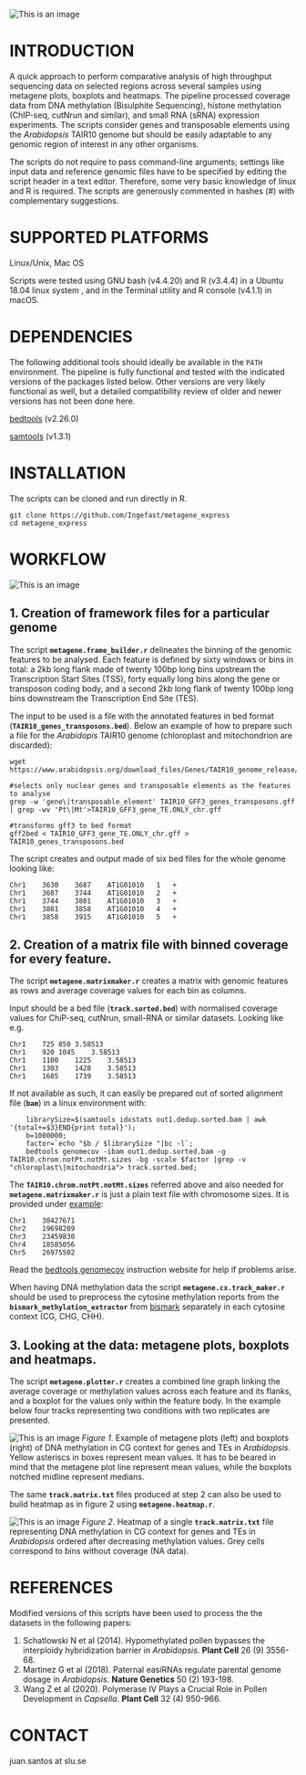 ![This is an image](/images/title.png)

# INTRODUCTION

A quick approach to perform comparative analysis of high throughput sequencing data on selected regions across several samples using metagene plots, boxplots and heatmaps. The pipeline processed coverage data from DNA methylation (Bisulphite Sequencing), histone methylation (ChIP-seq, cutNrun and similar), and small RNA (sRNA) expression experiments. The scripts consider genes and transposable elements using the *Arabidopsis* TAIR10 genome but should be easily adaptable to any genomic region of interest in any other organisms.

The scripts do not require to pass command-line arguments; settings like input data and reference genomic files have to be specified by editing the script header in a text editor. Therefore, some very basic knowledge of linux and R is required. The scripts are generously commented in hashes (#) with complementary suggestions.
 
# SUPPORTED PLATFORMS

Linux/Unix, Mac OS

Scripts were tested using GNU bash (v4.4.20) and R (v3.4.4) in a Ubuntu 18.04 linux system , and in the Terminal utility and R console (v4.1.1) in macOS.

# DEPENDENCIES

The following additional tools should ideally be available in the ``PATH`` environment. The pipeline is fully functional and tested with the indicated versions of the packages listed below. Other versions are very likely functional as well, but a detailed compatibility review of older and newer versions has not been done here. 

[bedtools](https://bedtools.readthedocs.io/en/latest/#) (v2.26.0)

[samtools](http://www.htslib.org/) (v1.3.1)


# INSTALLATION

The scripts can be cloned and run directly in R.
```
git clone https://github.com/Ingefast/metagene_express
cd metagene_express
```
# WORKFLOW

![This is an image](/images/flowchart.png)


## 1. Creation of framework files for a particular genome

The script **`metagene.frame_builder.r`** delineates the binning of the genomic features to be analysed. Each feature is defined by sixty windows or bins in total: a 2kb long flank made of twenty 100bp long bins upstream the Transcription Start Sites (TSS), forty equally long bins along the gene or transposon coding body, and a second 2kb long flank of twenty 100bp long bins downstream the Transcription End Site (TES).

The input to be used is a file with the annotated features in bed format (**`TAIR10_genes_transposons.bed`**). Below an example of how to prepare such a file for the *Arabidopis* TAIR10 genome (chloroplast and mitochondrion are discarded):
```
wget https://www.arabidopsis.org/download_files/Genes/TAIR10_genome_release/TAIR10_gff3/TAIR10_GFF3_genes_transposons.gff

#selects only nuclear genes and transposable elements as the features to analyse
grep -w 'gene\|transposable_element' TAIR10_GFF3_genes_transposons.gff | grep -wv 'Pt\|Mt'>TAIR10_GFF3_gene_TE.ONLY_chr.gff

#transforms gff3 to bed format
gff2bed < TAIR10_GFF3_gene_TE.ONLY_chr.gff > TAIR10_genes_transposons.bed
```

The script creates and output made of six bed files for the whole genome looking like:
```
Chr1	3630	3687	AT1G01010	1	+
Chr1	3687	3744	AT1G01010	2	+
Chr1	3744	3801	AT1G01010	3	+
Chr1	3801	3858	AT1G01010	4	+
Chr1	3858	3915	AT1G01010	5	+
```

## 2. Creation of a matrix file with binned coverage for every feature.

The script **`metagene.matrixmaker.r`** creates a matrix with genomic features as rows and average coverage values for each bin as columns.

Input should be a bed file (**`track.sorted.bed`**) with normalised coverage values for ChiP-seq, cutNrun, small-RNA or similar datasets. Looking like e.g.
```
Chr1	725	850	3.58513
Chr1	920	1045	3.58513
Chr1	1100	1225	3.58513
Chr1	1303	1428	3.58513
Chr1	1685	1739	3.58513
```

If not available as such, it can easily be prepared out of sorted alignment file (**`bam`**) in a linux environment with:
```
	librarySize=$(samtools idxstats out1.dedup.sorted.bam | awk '{total+=$3}END{print total}');
	b=1000000;
	factor=`echo "$b / $librarySize "|bc -l`;
	bedtools genomecov -ibam out1.dedup.sorted.bam -g TAIR10.chrom.notPt.notMt.sizes -bg -scale $factor |grep -v "chloroplast\|mitochondria"> track.sorted.bed;
```

The **`TAIR10.chrom.notPt.notMt.sizes`** referred above and also needed for **`metagene.matrixmaker.r`** is just a plain text file with chromosome sizes. It is provided under [example](https://github.com/Ingefast/metagene_express/tree/main/example):
```
Chr1    30427671
Chr2    19698289
Chr3    23459830
Chr4    18585056
Chr5    26975502
```

Read the [bedtools genomecov](https://bedtools.readthedocs.io/en/latest/content/tools/genomecov.html) instruction website for help if problems arise.

When having DNA methylation data the script **`metagene.cx.track_maker.r`** should be used to preprocess the cytosine methylation reports from the **`bismark_methylation_extractor`** from [bismark](https://www.bioinformatics.babraham.ac.uk/projects/bismark/) separately in each cytosine context (CG, CHG, CHH).

## 3. Looking at the data: metagene plots, boxplots and heatmaps.

The script **`metagene.plotter.r`** creates a combined line graph linking the average coverage or methylation values across each feature and its flanks, and a boxplot for the values only within the feature body. In the example below four tracks representing two conditions with two replicates are presented.


![This is an image](/images/figure1.png)
*Figure 1*. Example of metagene plots (left) and boxplots (right) of DNA methylation in CG context for genes and TEs in *Arabidopsis*. Yellow asteriscs in boxes represent mean values. It has to be beared in mind that the metagene plot line represent mean values, while the boxplots notched midline represent medians.


The same **`track.matrix.txt`** files produced at step 2 can also be used to build heatmap as in figure 2 using **`metagene.heatmap.r`**.


![This is an image](/images/figure2.png)
*Figure 2*. Heatmap of a single **`track.matrix.txt`** file representing DNA methylation in CG context for genes and TEs in *Arabidopsis* ordered after decreasing methylation values. Grey cells correspond to bins without coverage (NA data).


# REFERENCES

Modified versions of this scripts have been used to process the the datasets in the following papers:

1. Schatlowski N et al (2014). Hypomethylated pollen bypasses the interploidy hybridization barrier in *Arabidopsis*. **Plant Cell** 26 (9) 3556-68.
2. Martinez G et al (2018). Paternal easiRNAs regulate parental genome dosage in *Arabidopsis*. **Nature Genetics** 50 (2) 193-198.
3. Wang Z et al (2020). Polymerase IV Plays a Crucial Role in Pollen Development in *Capsella*. **Plant Cell** 32 (4) 950-966.

# CONTACT
juan.santos at slu.se
